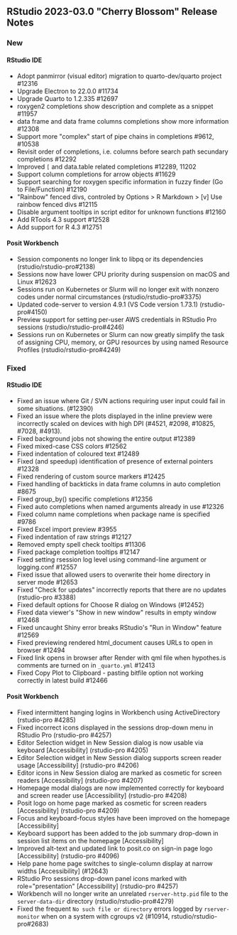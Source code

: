 
## RStudio 2023-03.0 "Cherry Blossom" Release Notes

### New

#### RStudio IDE
- Adopt panmirror (visual editor) migration to quarto-dev/quarto project #12316
- Upgrade Electron to 22.0.0 #11734
- Upgrade Quarto to 1.2.335 #12697
- roxygen2 completions show description and complete as a snippet #11957
- data frame and data frame columns completions show more information #12308
- Support more "complex" start of pipe chains in completions #9612, #10538
- Revisit order of completions, i.e. columns before search path secundary completions #12292
- Improved `[` and data.table related completions #12289, 11202
- Support column completions for arrow objects #11629
- Support searching for roxygen specific information in fuzzy finder (Go to File/Function) #12190
- "Rainbow" fenced divs, controled by Options > R Markdown > [v] Use rainbow fenced divs #12115
- Disable argument tooltips in script editor for unknown functions #12160
- Add RTools 4.3 support #12528 
- Add support for R 4.3 #12751

#### Posit Workbench
- Session components no longer link to libpq or its dependencies (rstudio/rstudio-pro#2138)
- Sessions now have lower CPU priority during suspension on macOS and Linux #12623
- Sessions run on Kubernetes or Slurm will no longer exit with nonzero codes under normal circumstances (rstudio/rstudio-pro#3375)
- Updated code-server to version 4.9.1 (VS Code version 1.73.1) (rstudio-pro#4150)
- Preview support for setting per-user AWS credentials in RStudio Pro sessions (rstudio/rstudio-pro#4246)
- Sessions run on Kubernetes or Slurm can now greatly simplify the task of assigning CPU, memory, or GPU resources by using named Resource Profiles (rstudio/rstudio-pro#4249)

### Fixed

#### RStudio IDE
- Fixed an issue where Git / SVN actions requiring user input could fail in some situations. (#12390)
- Fixed an issue where the plots displayed in the inline preview were incorrectly scaled on devices with high DPI (#4521, #2098, #10825, #7028, #4913).
- Fixed background jobs not showing the entire output #12389
- Fixed mixed-case CSS colors #12562
- Fixed indentation of coloured text #12489
- Fixed (and speedup) identification of presence of external pointers #12328
- Fixed rendering of custom source markers #12425
- Fixed handling of backticks in data frame columns in auto completion #8675
- Fixed group_by() specific completions #12356
- Fixed auto completions when named arguments already in use #12326
- Fixed column name completions when package name is specified #9786
- Fixed Excel import preview #3955
- Fixed indentation of raw strings #12127
- Removed empty spell check tooltips #11306
- Fixed package completion tooltips #12147
- Fixed setting rsession log level using command-line argument or logging.conf #12557
- Fixed issue that allowed users to overwrite their home directory in server mode #12653
- Fixed "Check for updates" incorrectly reports that there are no updates (rstudio-pro #3388)
- Fixed default options for Choose R dialog on Windows (#12452)
- Fixed data viewer's "Show in new window" results in empty window #12468
- Fixed uncaught Shiny error breaks RStudio's "Run in Window" feature #12569
- Fixed previewing rendered html_document causes URLs to open in browser #12494
- Fixed link opens in browser after Render with qml file when hypothes.is comments are turned on in `_quarto.yml` #12413
- Fixed Copy Plot to Clipboard - pasting bitfile option not working correctly in latest build #12466

#### Posit Workbench
- Fixed intermittent hanging logins in Workbench using ActiveDirectory (rstudio-pro #4285)
- Fixed incorrect icons displayed in the sessions drop-down menu in RStudio Pro (rstudio-pro #4257) 
- Editor Selection widget in New Session dialog is now usable via keyboard [Accessibility] (rstudio-pro #4205)
- Editor Selection widget in New Session dialog supports screen reader usage [Accessibility] (rstudio-pro #4206)
- Editor icons in New Session dialog are marked as cosmetic for screen readers [Accessibility] (rstudio-pro #4207)
- Homepage modal dialogs are now implemented correctly for keyboard and screen reader use [Accessibility] (rstudio-pro #4208)
- Posit logo on home page marked as cosmetic for screen readers [Accessibility] (rstudio-pro #4209)
- Focus and keyboard-focus styles have been improved on the homepage [Accessibility]
- Keyboard support has been added to the job summary drop-down in session list items on the homepage [Accessibility]
- Improved alt-text and updated link to posit.co on sign-in page logo [Accessibility] (rstudio-pro #4096)
- Help pane home page switches to single-column display at narrow widths [Accessibility] (#12643)
- RStudio Pro sessions drop-down panel icons marked with role="presentation" [Accessibility] (rstudio-pro #4257)
- Workbench will no longer write an unrelated `rserver-http.pid` file to the `server-data-dir` directory (rstudio/rstudio-pro#4279)
- Fixed the frequent `No such file or directory` errors logged by `rserver-monitor` when on a system with cgroups v2 (#10914, rstudio/rstudio-pro#2683)
